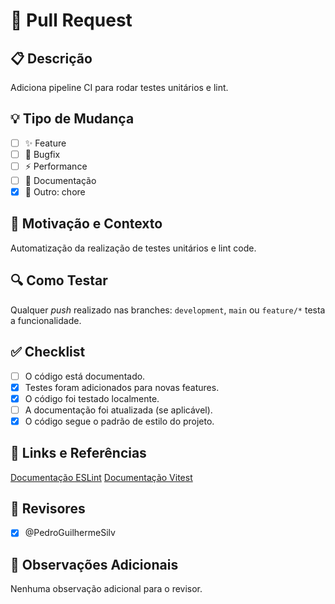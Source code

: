 # 🚀 Pull Request

## 📋 Descrição

Adiciona pipeline CI para rodar testes unitários e lint.

## 💡 Tipo de Mudança

- [ ] ✨ Feature
- [ ] 🐛 Bugfix
- [ ] ⚡️ Performance
- [ ] 📝 Documentação
- [x] 🔧 Outro:  chore

## 📌 Motivação e Contexto

Automatização da realização de testes unitários e lint code.

## 🔍 Como Testar

Qualquer _push_ realizado nas branches: `development`, `main` ou `feature/*` testa a funcionalidade.

## ✅ Checklist

- [ ] O código está documentado.
- [x] Testes foram adicionados para novas features.
- [x] O código foi testado localmente.
- [ ] A documentação foi atualizada (se aplicável).
- [x] O código segue o padrão de estilo do projeto.

## 🔗 Links e Referências

[Documentação ESLint](https://eslint.org/docs/latest/)
[Documentação Vitest](https://vitest.dev/guide/)

## 👥 Revisores

- [x] @PedroGuilhermeSilv 

## 📌 Observações Adicionais

Nenhuma observação adicional para o revisor.
